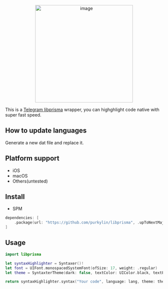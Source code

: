 <p align="center"> 
<img width="312" alt="image" src="https://github.com/purkylin/libprisma/assets/5069285/97865494-c41b-4a4f-bb0c-1e83bc136a04">
</p>

This is a [Telegram libprisma](https://github.com/TelegramMessenger/libprisma) wrapper, you can highghlight code native with super fast speed.

## How to update languages
Generate a new dat file and replace it.

## Platform support
* iOS
* macOS
* Others(untested)

## Install
* SPM
  
```swift
dependencies: [
    .package(url: "https://github.com/purkylin/libprisma", .upToNextMajor(from: "0.1.0"))
]

```

## Usage

```swift
import libprisma

let syntaxHighlighter = Syntaxer()!
let font = UIFont.monospacedSystemFont(ofSize: 17, weight: .regular)
let theme = SyntaxterTheme(dark: false, textColor: UIColor.black, textFont: font, italicFont: font, mediumFont: font)

return syntaxHighlighter.syntax("Your code", language: lang, theme: theme)
```

